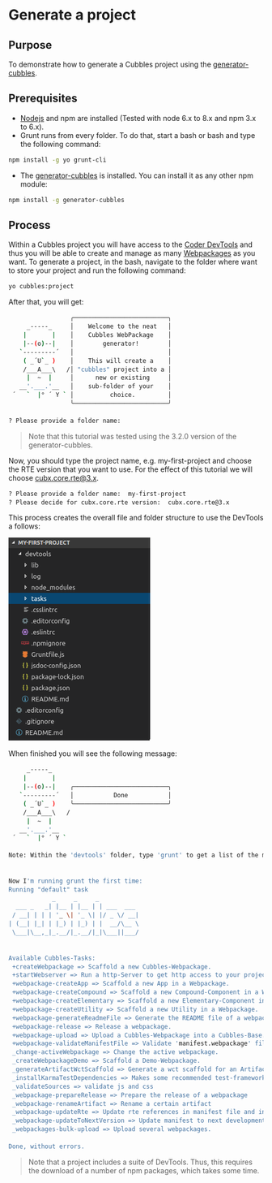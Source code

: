 # Generate a project

## Purpose

To demonstrate how to generate a Cubbles project using the [generator-cubbles](https://www.npmjs.com/package/generator-cubbles).

## Prerequisites

* [Nodejs](https://nodejs.org/en/download/) and npm are installed \(Tested with node 6.x to 8.x and npm 3.x to 6.x\).
* Grunt runs from every folder. To do that, start a bash or bash and type the following command:

```bash
npm install -g yo grunt-cli
```

* The [generator-cubbles](https://www.npmjs.com/package/generator-cubbles) is installed. You can install it as any other npm module:

```bash
npm install -g generator-cubbles
```

## Process

Within a Cubbles project you will have access to the [Coder DevTools](../coder-devtools-cdt/) and thus you will be able to create and manage as many [Webpackages](create-a-webpackage.md) as you want. To generate a project, in the bash, navigate to the folder where want to store your project and run the following command:

```bash
yo cubbles:project
```

After that, you will get:

```bash
                 ╭──────────────────────────╮
     _-----_     │    Welcome to the neat   │
    |       |    │    Cubbles WebPackage    │
    |--(o)--|    │        generator!        │
   `---------´   │                          │
    ( _´U`_ )    │    This will create a    │
    /___A___\   /│ "cubbles" project into a │
     |  ~  |     │      new or existing     │
   __'.___.'__   │    sub-folder of your    │
 ´   `  |° ´ Y ` │          choice.         │
                 ╰──────────────────────────╯

? Please provide a folder name:
```

> Note that this tutorial was tested using the 3.2.0 version of the generator-cubbles.

Now, you should type the project name, e.g. my-first-project and choose the RTE version that you want to use. For the effect of this tutorial we will choose cubx.core.rte@3.x.

```bash
? Please provide a folder name:  my-first-project
? Please decide for cubx.core.rte version:  cubx.core.rte@3.x
```

This process creates the overall file and folder structure to use the DevTools a follows:

![Cubbles project structure](../.gitbook/assets/project_structure.png)

When finished you will see the following message:

```bash
     _-----_     
    |       |    
    |--(o)--|    ╭──────────────────────────╮
   `---------´   │           Done           │
    ( _´U`_ )    ╰──────────────────────────╯
    /___A___\   /
     |  ~  |     
   __'.___.'__   
 ´   `  |° ´ Y ` 

Note: Within the 'devtools' folder, type 'grunt' to get a list of the most important tasks.


Now I'm running grunt the first time:
Running "default" task
            _     _     _ 
  ___ _   _| |__ | |__ | | ___  ___ 
 / __| | | | '_ \| '_ \| |/ _ \/ __|
| (__| |_| | |_) | |_) | |  __/\__ \
 \___|\__,_|_.__/|_.__/|_|\___||___/


Available Cubbles-Tasks:
 +createWebpackage => Scaffold a new Cubbles-Webpackage.
 +startWebserver => Run a http-Server to get http access to your project files and data.
 +webpackage-createApp => Scaffold a new App in a Webpackage.
 +webpackage-createCompound => Scaffold a new Compound-Component in a Webpackage.
 +webpackage-createElementary => Scaffold a new Elementary-Component in a Webpackage.
 +webpackage-createUtility => Scaffold a new Utility in a Webpackage.
 +webpackage-generateReadmeFile => Generate the README file of a webpackage
 +webpackage-release => Release a webpackage.
 +webpackage-upload => Upload a Cubbles-Webpackage into a Cubbles-Base.
 +webpackage-validateManifestFile => Validate 'manifest.webpackage' file.
 _change-activeWebpackage => Change the active webpackage.
 _createWebpackageDemo => Scaffold a Demo-Webpackage.
 _generateArtifactWctScaffold => Generate a wct scaffold for an Artifact.
 _installKarmaTestDependencies => Makes some recommended test-frameworks available.
 _validateSources => validate js and css
 _webpackage-prepareRelease => Prepare the release of a webpackage
 _webpackage-renameArtifact => Rename a certain artifact
 _webpackage-updateRte => Update rte references in manifest file and in artifact files of a webpackage
 _webpackage-updateToNextVersion => Update manifest to next development version
 _webpackages-bulk-upload => Upload several webpackages.

Done, without errors.
```

> Note that a project includes a suite of DevTools. Thus, this requires the download of a number of npm packages, which takes some time.

